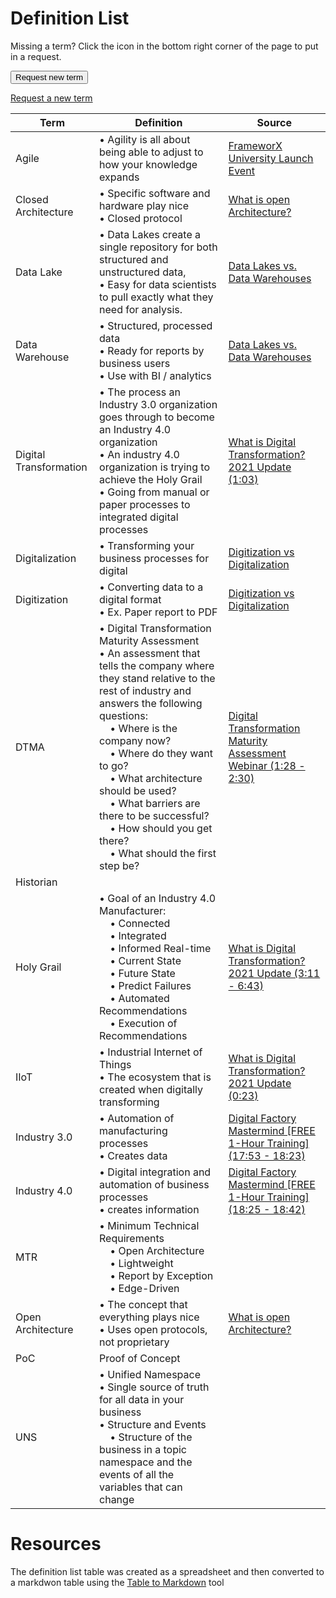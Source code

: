 # Definition List
Missing a term? Click the icon in the bottom right corner of the page to put in a request.

<button onclick="window.location.href='/form.md'">Request new term</button>

[Request a new term](/form.md)

| Term                   | Definition                                                                                                                                                                                                                                                                                                                                                                                                                   | Source                                                                                                                                                                                                                              |
| ---------------------- | ---------------------------------------------------------------------------------------------------------------------------------------------------------------------------------------------------------------------------------------------------------------------------------------------------------------------------------------------------------------------------------------------------------------------------- | ----------------------------------------------------------------------------------------------------------------------------------------------------------------------------------------------------------------------------------- |
| Agile                  | • Agility is all about being able to adjust to how your knowledge expands                                                                                                                                                                                                                                                                                                                                                    | [FrameworX University Launch Event](https://youtu.be/PhRpTBwSqqE?t=2365)                                                                                                                                                            |
| Closed Architecture    | • Specific software and hardware play nice<br>• Closed protocol                                                                                                                                                                                                                                                                                                                                                              | [What is open Architecture?](https://www.youtube.com/watch?v=PMvBMNdlII0&list=PLGLQEZs6ivMoYbBio_DhxePRYlUOgjyk9&index=12)                                                                                                          |
| Data Lake              | • Data Lakes create a single repository for both structured and unstructured data,<br>• Easy for data scientists to pull exactly what they need for analysis.                                                                                                                                                                                                                                                                | [Data Lakes vs. Data Warehouses](https://www.oracle.com/a/ocom/docs/why-are-data-lakes-the-future-of-big-data-infographic.pdf?source=:ad:pas:go:dg:a_nas:71700000088129254-58700007462556219-p67083441405:RC_WWMK160617P00038C0001) |
| Data Warehouse         | • Structured, processed data<br>• Ready for reports by business users<br>• Use with BI / analytics                                                                                                                                                                                                                                                                                                                           | [Data Lakes vs. Data Warehouses](https://www.oracle.com/a/ocom/docs/why-are-data-lakes-the-future-of-big-data-infographic.pdf?source=:ad:pas:go:dg:a_nas:71700000088129254-58700007462556219-p67083441405:RC_WWMK160617P00038C0001) |
| Digital Transformation | • The process an Industry 3.0 organization goes through to become an Industry 4.0 organization<br>• An industry 4.0 organization is trying to achieve the Holy Grail<br>• Going from manual or paper processes to integrated digital processes                                                                                                                                                                               | [What is Digital Transformation? 2021 Update (1:03)](https://youtu.be/ekMwU_pgook?t=63)                                                                                                                                             |
| Digitalization         | • Transforming your business processes for digital                                                                                                                                                                                                                                                                                                                                                                           | [Digitization vs Digitalization](https://www.truqcapp.com/digitization-vs-digitalization-differences-definitions-and-examples/)                                                                                                     |
| Digitization           | • Converting data to a digital format<br>• Ex. Paper report to PDF                                                                                                                                                                                                                                                                                                                                                           | [Digitization vs Digitalization](https://www.truqcapp.com/digitization-vs-digitalization-differences-definitions-and-examples/)                                                                                                     |
| DTMA                   | • Digital Transformation Maturity Assessment<br>• An assessment that tells the company where they stand relative to the rest of industry and answers the following questions:<br>    • Where is the company now?<br>    • Where do they want to go?<br>    • What architecture should be used?<br>    • What barriers are there to be successful?<br>    • How should you get there?<br>    • What should the first step be? | [Digital Transformation Maturity Assessment Webinar (1:28 - 2:30)](https://youtu.be/JjNy3THXvAM?t=88)                                                                                                                               |
| Historian              |                                                                                                                                                                                                                                                                                                                                                                                                                              |                                                                                                                                                                                                                                     |
| Holy Grail             | • Goal of an Industry 4.0 Manufacturer:<br>    • Connected<br>    • Integrated<br>    • Informed Real-time<br>    • Current State<br>    • Future State<br>    • Predict Failures<br>    • Automated Recommendations<br>    • Execution of Recommendations                                                                                                                                                                   | [What is Digital Transformation? 2021 Update (3:11 - 6:43)](https://youtu.be/ekMwU_pgook?t=191)                                                                                                                                     |
| IIoT                   | • Industrial Internet of Things<br>• The ecosystem that is created when digitally transforming                                                                                                                                                                                                                                                                                                                               | [What is Digital Transformation? 2021 Update (0:23)](https://youtu.be/ekMwU_pgook?t=23)                                                                                                                                             |
| Industry 3.0           | • Automation of manufacturing processes<br>• Creates data                                                                                                                                                                                                                                                                                                                                                                    | [Digital Factory Mastermind \[FREE 1-Hour Training\] (17:53 - 18:23)](https://youtu.be/NU5NIX9nTDA?t=1073)                                                                                                                          |
| Industry 4.0           | • Digital integration and automation of business processes<br>• creates information                                                                                                                                                                                                                                                                                                                                          | [Digital Factory Mastermind \[FREE 1-Hour Training\] (18:25 - 18:42)](https://youtu.be/NU5NIX9nTDA?t=1105)                                                                                                                          |
| MTR                    | • Minimum Technical Requirements<br>    • Open Architecture<br>    • Lightweight<br>    • Report by Exception<br>    • Edge-Driven                                                                                                                                                                                                                                                                                           |                                                                                                                                                                                                                                     |
| Open Architecture      | • The concept that everything plays nice<br>• Uses open protocols, not proprietary                                                                                                                                                                                                                                                                                                                                           | [What is open Architecture?](https://www.youtube.com/watch?v=PMvBMNdlII0&list=PLGLQEZs6ivMoYbBio_DhxePRYlUOgjyk9&index=12)                                                                                                          |
| PoC                    | Proof of Concept                                                                                                                                                                                                                                                                                                                                                                                                             |                                                                                                                                                                                                                                     |
| UNS                    | • Unified Namespace<br>• Single source of truth for all data in your business<br>• Structure and Events<br>    • Structure of the business in a topic namespace and the events of all the variables that can change                                                                                                                                                                                                          |                                                                                                                                                                                                                                     |


# Resources
The definition list table was created as a spreadsheet and then converted to a markdwon table using the [Table to Markdown](https://tabletomarkdown.com/) tool

<!-- Read the Formbutton docs at formspree.io/formbutton/docs. See more examples at codepen.io/formspree -->
<script src="https://formspree.io/js/formbutton-v1.min.js" defer></script>
<script>
  /* paste this line in verbatim */
  window.formbutton=window.formbutton||function(){(formbutton.q=formbutton.q||[]).push(arguments)};
  /* customize formbutton below*/     
  formbutton("create", {
    action: "https://formspree.io/f/mjvlwelb",
    title: "Missing a term?",
    fields: [
      { 
        type: "email", 
        label: "Email:", 
        name: "email",
        required: true,
        placeholder: "your@email.com"
      },
      {
        type: "text",
        label: "Word:",
        name: "word",
        placeholder: "Requested word",
      },
      { type: "submit" }      
    ],
    styles: {
      title: {
        backgroundColor: "gray"
      },
      button: {
        backgroundColor: "gray"
      }
    }
  });
</script>
